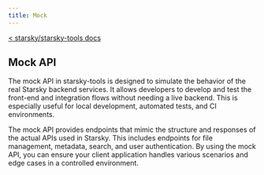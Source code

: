 ```yaml
---
title: Mock
---
```


[< starsky/starsky-tools docs](../readme.md)

## Mock API

The mock API in starsky-tools is designed to simulate the behavior of the real Starsky backend services. It allows developers to develop and test the front-end and integration flows without needing a live backend. This is especially useful for local development, automated tests, and CI environments.

The mock API provides endpoints that mimic the structure and responses of the actual APIs used in Starsky. This includes endpoints for file management, metadata, search, and user authentication. By using the mock API, you can ensure your client application handles various scenarios and edge cases in a controlled environment.
